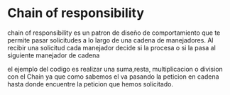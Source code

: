 # Chain of responsibility

chain of responsibility es un patron de diseño de comportamiento que te permite pasar solicitudes a lo largo de una cadena de manejadores.
Al recibir una solicitud cada manejador decide si la procesa o si la pasa al siguiente manejador de cadena

el ejemplo del codigo es realizar una suma,resta, multiplicacion o division con el Chain ya que como sabemos el va pasando la peticion en cadena hasta donde 
encuentre la peticion que hemos solicitado.




